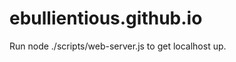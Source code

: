 ebullientious.github.io
=======================

Run node ./scripts/web-server.js to get localhost up.
